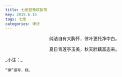 ```yaml
---
title: 七绝题豫皖拍荷
key: 2019.6.16
tags: 七绝
categories: 律诗
---
```


<p align="center">纯洁自有大胸怀，律叶更托净中白。
</p>
<p align="center">夏日青莲亭玉美，秋天胖藕富态来。
</p>
_小注：_

```
“律”误写，绿。
```